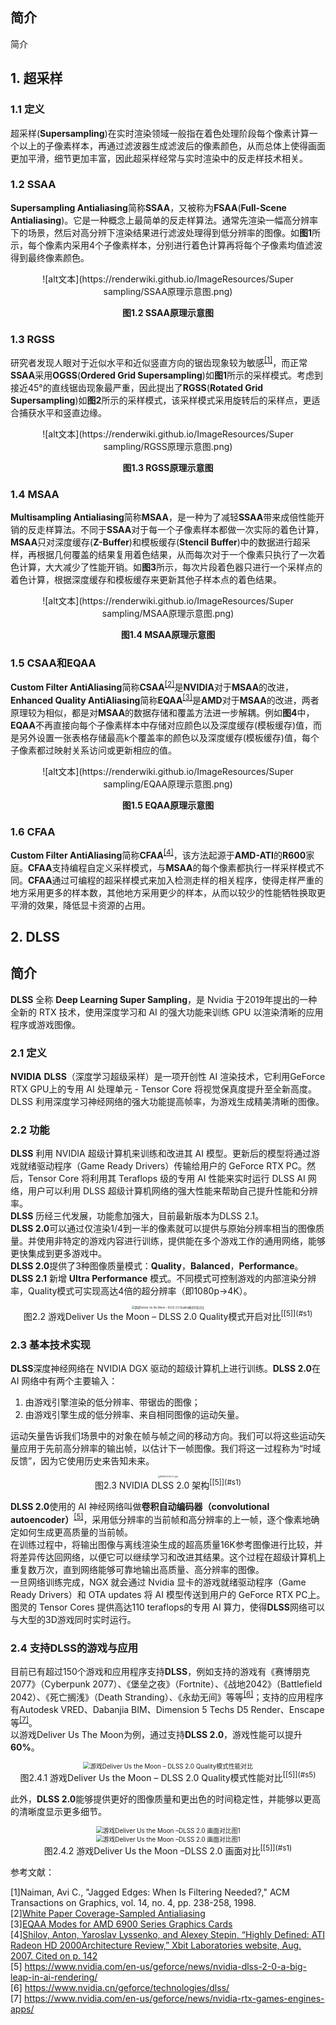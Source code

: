 ## 简介

简介

## 1. 超采样

### 1.1 定义

超采样(**Supersampling**)在实时渲染领域一般指在着色处理阶段每个像素计算一个以上的子像素样本，再通过滤波器生成滤波后的像素颜色，从而总体上使得画面更加平滑，细节更加丰富，因此超采样经常与实时渲染中的反走样技术相关。

### 1.2 SSAA

**Supersampling Antialiasing**简称**SSAA**，又被称为**FSAA**(**Full-Scene Antialiasing**)。它是一种概念上最简单的反走样算法。通常先渲染一幅高分辨率下的场景，然后对高分辨下渲染结果进行滤波处理得到低分辨率的图像。如**图1**所示，每个像素内采用4个子像素样本，分别进行着色计算再将每个子像素均值滤波得到最终像素颜色。

<div align=center>![alt文本](https://renderwiki.github.io/ImageResources/Super sampling/SSAA原理示意图.png)</div>

**<center>图1.2 SSAA原理示意图</center>**

### 1.3 RGSS

研究者发现人眼对于近似水平和近似竖直方向的锯齿现象较为敏感<sup>[[1]](#f1)</sup>，而正常**SSAA**采用**OGSS**(**Ordered Grid Supersampling**)如**图1**所示的采样模式。考虑到接近45°的直线锯齿现象最严重，因此提出了**RGSS**(**Rotated Grid Supersampling**)如**图2**所示的采样模式，该采样模式采用旋转后的采样点，更适合捕获水平和竖直边缘。

<div align=center>![alt文本](https://renderwiki.github.io/ImageResources/Super sampling/RGSS原理示意图.png)</div>

**<center>图1.3 RGSS原理示意图</center>**

### 1.4 MSAA

**Multisampling Antialiasing**简称**MSAA**，是一种为了减轻**SSAA**带来成倍性能开销的反走样算法。不同于**SSAA**对于每一个子像素样本都做一次实际的着色计算，**MSAA**只对深度缓存(**Z-Buffer**)和模板缓存(**Stencil Buffer**)中的数据进行超采样，再根据几何覆盖的结果复用着色结果，从而每次对于一个像素只执行了一次着色计算，大大减少了性能开销。如**图3**所示，每次片段着色器只进行一个采样点的着色计算，根据深度缓存和模板缓存来更新其他子样本点的着色结果。

<div align=center>![alt文本](https://renderwiki.github.io/ImageResources/Super sampling/MSAA原理示意图.png)</div>

**<center>图1.4 MSAA原理示意图</center>**

### 1.5 CSAA和EQAA

**Custom Filter AntiAliasing**简称**CSAA**<sup>[[2]](#f2)</sup>是**NVIDIA**对于**MSAA**的改进，**Enhanced Quality AntiAliasing**简称**EQAA**<sup>[[3]](#f3)</sup>是**AMD**对于**MSAA**的改进，两者原理较为相似，都是对**MSAA**的数据存储和覆盖方法进一步解耦。例如**图4**中，**EQAA**不再直接向每个子像素样本中存储对应颜色以及深度缓存(模板缓存)值，而是另外设置一张表格存储最高k个覆盖率的颜色以及深度缓存(模板缓存)值，每个子像素都过映射关系访问或更新相应的值。

<div align=center>![alt文本](https://renderwiki.github.io/ImageResources/Super sampling/EQAA原理示意图.png)</div>

**<center>图1.5 EQAA原理示意图</center>**

### 1.6 CFAA

**Custom Filter AntiAliasing**简称**CFAA**<sup>[[4]](#f4)</sup>，该方法起源于**AMD-ATI**的**R600**家庭。**CFAA**支持编程自定义采样模式，与**MSAA**的每个像素都执行一样采样模式不同。**CFAA**通过可编程的超采样模式来加入检测走样的相关程序，使得走样严重的地方采用更多的样本数，其他地方采用更少的样本，从而以较少的性能牺牲换取更平滑的效果，降低显卡资源的占用。

## 2. DLSS

## 简介
**DLSS** 全称 **Deep Learning Super Sampling**，是 Nvidia 于2019年提出的一种全新的 RTX 技术，使用深度学习和 AI 的强大功能来训练 GPU 以渲染清晰的应用程序或游戏图像。  

### 2.1 定义
**NVIDIA** **DLSS**（深度学习超级采样）是一项开创性 AI 渲染技术，它利用GeForce RTX GPU上的专用 AI 处理单元 - Tensor Core 将视觉保真度提升至全新高度。DLSS 利用深度学习神经网络的强大功能提高帧率，为游戏生成精美清晰的图像。

### 2.2 功能
__DLSS__ 利用 NVIDIA 超级计算机来训练和改进其 AI 模型。更新后的模型将通过游戏就绪驱动程序（Game Ready Drivers）传输给用户的 GeForce RTX PC。然后，Tensor Core 将利用其 Teraflops 级的专用 AI 性能来实时运行 DLSS AI 网络，用户可以利用 DLSS 超级计算机网络的强大性能来帮助自己提升性能和分辨率。  
__DLSS__ 历经三代发展，功能愈加强大，目前最新版本为DLSS 2.1。  
**DLSS 2.0**可以通过仅渲染1/4到一半的像素就可以提供与原始分辨率相当的图像质量。并使用非特定的游戏内容进行训练，提供能在多个游戏工作的通用网络，能够更快集成到更多游戏中。  
**DLSS 2.0**提供了3种图像质量模式：**Quality**，**Balanced**，**Performance**。**DLSS 2.1** 新增 **Ultra Performance** 模式。不同模式可控制游戏的内部渲染分辨率，Quality模式可实现高达4倍的超分辨率（即1080p→4K）。  
<div align="center"><img src="https://renderwiki.github.io/ImageResources/Super sampling/DLSS 2.0 Quality模式开启图片对比.png" style="zoom:30%" alt="游戏Deliver Us the Moon – DLSS 2.0 Quality模式开启对比" align=center /></img></div>  
<center>图2.2 游戏Deliver Us the Moon – DLSS 2.0 Quality模式开启对比<sup>[[5]](#s1)</sup></center>  


### 2.3 基本技术实现
**DLSS**深度神经网络在 NVIDIA DGX 驱动的超级计算机上进行训练。**DLSS 2.0**在 AI 网络中有两个主要输入：
1. 由游戏引擎渲染的低分辨率、带锯齿的图像；
2. 由游戏引擎生成的低分辨率、来自相同图像的运动矢量。  

运动矢量告诉我们场景中的对象在帧与帧之间的移动方向。我们可以将这些运动矢量应用于先前高分辨率的输出帧，以估计下一帧图像。我们将这一过程称为“时域反馈”，因为它使用历史来告知未来。  
<div align="center"><img src="https://renderwiki.github.io/ImageResources/Super sampling/NVIDIA DLSS 2.0 架构.png" style="zoom:20%" alt="NVIDIA DLSS 2.0 架构" align=center /></img></div>  
<center>图2.3 NVIDIA DLSS 2.0 架构<sup>[[5]](#s1)</sup></center>  

**DLSS 2.0**使用的 AI 神经网络叫做**卷积自动编码器（convolutional autoencoder）**<sup>[[5]](#s1)</sup>，采用低分辨率的当前帧和高分辨率的上一帧，逐个像素地确定如何生成更高质量的当前帧。  
在训练过程中，将输出图像与离线渲染生成的超高质量16K参考图像进行比较，并将差异传达回网络，以便它可以继续学习和改进其结果。这个过程在超级计算机上重复数万次，直到网络能够可靠地输出高质量、高分辨率的图像。  
一旦网络训练完成，NGX 就会通过 Nvidia 显卡的游戏就绪驱动程序（Game Ready Drivers）和 OTA updates 将 AI 模型传送到用户的 GeForce RTX PC上。图灵的 Tensor Cores 提供高达110 teraflops的专用 AI 算力，使得**DLSS**网络可以与大型的3D游戏同时实时运行。

### 2.4 支持DLSS的游戏与应用
目前已有超过150个游戏和应用程序支持**DLSS**，例如支持的游戏有《赛博朋克2077》（Cyberpunk 2077）、《堡垒之夜》（Fortnite）、《战地2042》（Battlefield 2042）、《死亡搁浅》（Death Stranding）、《永劫无间》等等<sup>[[6]](#s2)</sup>；支持的应用程序有Autodesk VRED、Dabanjia BIM、Dimension 5 Techs D5 Render、Enscape等<sup>[[7]](#s3)</sup>。  
以游戏Deliver Us The Moon为例，通过支持**DLSS 2.0**，游戏性能可以提升**60%**。  
<div align="center"><img src="https://renderwiki.github.io/ImageResources/Super sampling/DLSS 2.0 Quality模式性能对比.png" style="zoom:70%" alt="游戏Deliver Us the Moon – DLSS 2.0 Quality模式性能对比" align=center /></img></div>  
<center>图2.4.1 游戏Deliver Us the Moon – DLSS 2.0 Quality模式性能对比<sup>[[5]](#s5)</sup></center>  

此外，**DLSS 2.0**能够提供更好的图像质量和更出色的时间稳定性，并能够以更高的清晰度显示更多细节。  
<div align="center"><img src="https://renderwiki.github.io/ImageResources/Super sampling/游戏Deliver Us the Moon –DLSS 2.0 画面对比图1.png" style="zoom:70%" alt="游戏Deliver Us the Moon –DLSS 2.0 画面对比图1" align=center /></img></div>  

<div align="center"><img src="https://renderwiki.github.io/ImageResources/Super sampling/游戏Deliver Us the Moon –DLSS 2.0 画面对比图2.png" style="zoom:70%" alt="游戏Deliver Us the Moon –DLSS 2.0 画面对比图1" align=center /></img></div>

<center>图2.4.2 游戏Deliver Us the Moon –DLSS 2.0 画面对比<sup>[[5]](#s1)</sup></center>  


参考文献：

<a name="f1">[1]</a>Naiman, Avi C., "Jagged Edges: When Is Filtering Needed?," ACM Transactions on Graphics, vol. 14, no. 4, pp. 238-258, 1998.  
<a name="f2">[2]</a>[White Paper Coverage-Sampled Antialiasing](https://developer.download.nvidia.cn/SDK/10/direct3d/Source/CSAATutorial/doc/CSAATutorial.pdf)  
<a name="f3">[3]</a>[EQAA Modes for AMD 6900 Series Graphics Cards](https://developer.amd.com/wordpress/media/2012/10/EQAA%2520Modes%2520for%2520AMD%2520HD%25206900%2520Series%2520Cards.pdf)  
<a name="f4">[4]</a>[Shilov, Anton, Yaroslav Lyssenko, and Alexey Stepin, “Highly Defined: ATI Radeon HD 2000Architecture Review,” Xbit Laboratories website, Aug. 2007. Cited on p. 142](https://web.archive.org/web/20110213072435/http:/www.xbitlabs.com:80/articles/video/display/r600-architecture_8.html)  
<a name='s1'>[5]</a> https://www.nvidia.com/en-us/geforce/news/nvidia-dlss-2-0-a-big-leap-in-ai-rendering/  
<a name='s2'>[6]</a> https://www.nvidia.cn/geforce/technologies/dlss/  
<a name='s1'>[7]</a> https://www.nvidia.com/en-us/geforce/news/nvidia-rtx-games-engines-apps/
